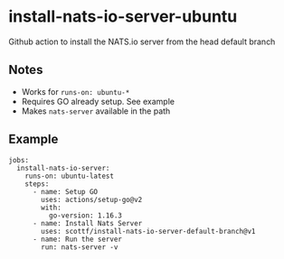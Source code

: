 # install-nats-io-server-ubuntu

Github action to install the NATS.io server from the head default branch

## Notes

* Works for `runs-on: ubuntu-*`
* Requires GO already setup. See example
* Makes `nats-server` available in the path

## Example

```
jobs:
  install-nats-io-server:
    runs-on: ubuntu-latest
    steps:
      - name: Setup GO
        uses: actions/setup-go@v2
        with:
          go-version: 1.16.3
      - name: Install Nats Server
        uses: scottf/install-nats-io-server-default-branch@v1
      - name: Run the server
        run: nats-server -v
```
